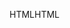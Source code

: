 <span data-ttu-id="60557-101">HTML</span><span class="sxs-lookup"><span data-stu-id="60557-101">HTML</span></span>